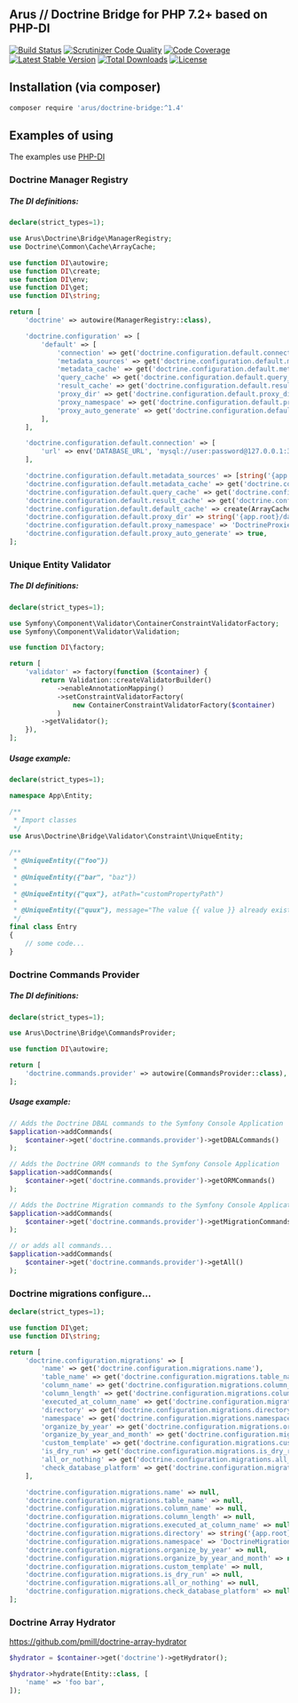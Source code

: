 ## Arus // Doctrine Bridge for PHP 7.2+ based on PHP-DI

[![Build Status](https://scrutinizer-ci.com/g/autorusltd/doctrine-bridge/badges/build.png?b=master)](https://scrutinizer-ci.com/g/autorusltd/doctrine-bridge/build-status/master)
[![Scrutinizer Code Quality](https://scrutinizer-ci.com/g/autorusltd/doctrine-bridge/badges/quality-score.png?b=master)](https://scrutinizer-ci.com/g/autorusltd/doctrine-bridge/?branch=master)
[![Code Coverage](https://scrutinizer-ci.com/g/autorusltd/doctrine-bridge/badges/coverage.png?b=master)](https://scrutinizer-ci.com/g/autorusltd/doctrine-bridge/?branch=master)
[![Latest Stable Version](https://poser.pugx.org/arus/doctrine-bridge/v/stable)](https://packagist.org/packages/arus/doctrine-bridge)
[![Total Downloads](https://poser.pugx.org/arus/doctrine-bridge/downloads)](https://packagist.org/packages/arus/doctrine-bridge)
[![License](https://poser.pugx.org/arus/doctrine-bridge/license)](https://packagist.org/packages/arus/doctrine-bridge)

## Installation (via composer)

```bash
composer require 'arus/doctrine-bridge:^1.4'
```

## Examples of using

The examples use [PHP-DI](http://php-di.org/)

### Doctrine Manager Registry

##### The DI definitions:

```php
declare(strict_types=1);

use Arus\Doctrine\Bridge\ManagerRegistry;
use Doctrine\Common\Cache\ArrayCache;

use function DI\autowire;
use function DI\create;
use function DI\env;
use function DI\get;
use function DI\string;

return [
    'doctrine' => autowire(ManagerRegistry::class),

    'doctrine.configuration' => [
        'default' => [
            'connection' => get('doctrine.configuration.default.connection'),
            'metadata_sources' => get('doctrine.configuration.default.metadata_sources'),
            'metadata_cache' => get('doctrine.configuration.default.metadata_cache'),
            'query_cache' => get('doctrine.configuration.default.query_cache'),
            'result_cache' => get('doctrine.configuration.default.result_cache'),
            'proxy_dir' => get('doctrine.configuration.default.proxy_dir'),
            'proxy_namespace' => get('doctrine.configuration.default.proxy_namespace'),
            'proxy_auto_generate' => get('doctrine.configuration.default.proxy_auto_generate'),
        ],
    ],

    'doctrine.configuration.default.connection' => [
        'url' => env('DATABASE_URL', 'mysql://user:password@127.0.0.1:3306/acme'),
    ],

    'doctrine.configuration.default.metadata_sources' => [string('{app.root}/src/Entity')],
    'doctrine.configuration.default.metadata_cache' => get('doctrine.configuration.default.default_cache'),
    'doctrine.configuration.default.query_cache' => get('doctrine.configuration.default.default_cache'),
    'doctrine.configuration.default.result_cache' => get('doctrine.configuration.default.default_cache'),
    'doctrine.configuration.default.default_cache' => create(ArrayCache::class),
    'doctrine.configuration.default.proxy_dir' => string('{app.root}/database/proxies'),
    'doctrine.configuration.default.proxy_namespace' => 'DoctrineProxies',
    'doctrine.configuration.default.proxy_auto_generate' => true,
];
```

### Unique Entity Validator

##### The DI definitions:

```php
declare(strict_types=1);

use Symfony\Component\Validator\ContainerConstraintValidatorFactory;
use Symfony\Component\Validator\Validation;

use function DI\factory;

return [
    'validator' => factory(function ($container) {
        return Validation::createValidatorBuilder()
            ->enableAnnotationMapping()
            ->setConstraintValidatorFactory(
                new ContainerConstraintValidatorFactory($container)
            )
        ->getValidator();
    }),
];
```

##### Usage example:

```php
declare(strict_types=1);

namespace App\Entity;

/**
 * Import classes
 */
use Arus\Doctrine\Bridge\Validator\Constraint\UniqueEntity;

/**
 * @UniqueEntity({"foo"})
 * 
 * @UniqueEntity({"bar", "baz"})
 * 
 * @UniqueEntity({"qux"}, atPath="customPropertyPath")
 * 
 * @UniqueEntity({"quux"}, message="The value {{ value }} already exists!")
 */
final class Entry
{
    // some code...
}
```

### Doctrine Commands Provider

##### The DI definitions:

```php
declare(strict_types=1);

use Arus\Doctrine\Bridge\CommandsProvider;

use function DI\autowire;

return [
    'doctrine.commands.provider' => autowire(CommandsProvider::class),
];
```

##### Usage example:

```php
// Adds the Doctrine DBAL commands to the Symfony Console Application
$application->addCommands(
    $container->get('doctrine.commands.provider')->getDBALCommands()
);

// Adds the Doctrine ORM commands to the Symfony Console Application
$application->addCommands(
    $container->get('doctrine.commands.provider')->getORMCommands()
);

// Adds the Doctrine Migration commands to the Symfony Console Application
$application->addCommands(
    $container->get('doctrine.commands.provider')->getMigrationCommands()
);

// or adds all commands...
$application->addCommands(
    $container->get('doctrine.commands.provider')->getAll()
);
```

### Doctrine migrations configure...

```php
declare(strict_types=1);

use function DI\get;
use function DI\string;

return [
    'doctrine.configuration.migrations' => [
        'name' => get('doctrine.configuration.migrations.name'),
        'table_name' => get('doctrine.configuration.migrations.table_name'),
        'column_name' => get('doctrine.configuration.migrations.column_name'),
        'column_length' => get('doctrine.configuration.migrations.column_length'),
        'executed_at_column_name' => get('doctrine.configuration.migrations.executed_at_column_name'),
        'directory' => get('doctrine.configuration.migrations.directory'),
        'namespace' => get('doctrine.configuration.migrations.namespace'),
        'organize_by_year' => get('doctrine.configuration.migrations.organize_by_year'),
        'organize_by_year_and_month' => get('doctrine.configuration.migrations.organize_by_year_and_month'),
        'custom_template' => get('doctrine.configuration.migrations.custom_template'),
        'is_dry_run' => get('doctrine.configuration.migrations.is_dry_run'),
        'all_or_nothing' => get('doctrine.configuration.migrations.all_or_nothing'),
        'check_database_platform' => get('doctrine.configuration.migrations.check_database_platform'),
    ],

    'doctrine.configuration.migrations.name' => null,
    'doctrine.configuration.migrations.table_name' => null,
    'doctrine.configuration.migrations.column_name' => null,
    'doctrine.configuration.migrations.column_length' => null,
    'doctrine.configuration.migrations.executed_at_column_name' => null,
    'doctrine.configuration.migrations.directory' => string('{app.root}/database/migrations'),
    'doctrine.configuration.migrations.namespace' => 'DoctrineMigrations',
    'doctrine.configuration.migrations.organize_by_year' => null,
    'doctrine.configuration.migrations.organize_by_year_and_month' => null,
    'doctrine.configuration.migrations.custom_template' => null,
    'doctrine.configuration.migrations.is_dry_run' => null,
    'doctrine.configuration.migrations.all_or_nothing' => null,
    'doctrine.configuration.migrations.check_database_platform' => null,
];
```

### Doctrine Array Hydrator

https://github.com/pmill/doctrine-array-hydrator

```php
$hydrator = $container->get('doctrine')->getHydrator();

$hydrator->hydrate(Entity::class, [
    'name' => 'foo bar',
]);
```
